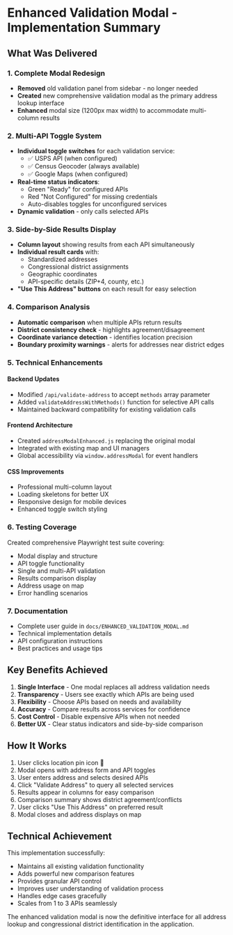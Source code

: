 # Enhanced Validation Modal - Implementation Summary

## What Was Delivered

### 1. Complete Modal Redesign
- **Removed** old validation panel from sidebar - no longer needed
- **Created** new comprehensive validation modal as the primary address lookup interface
- **Enhanced** modal size (1200px max width) to accommodate multi-column results

### 2. Multi-API Toggle System
- **Individual toggle switches** for each validation service:
  - ✅ USPS API (when configured)
  - ✅ Census Geocoder (always available) 
  - ✅ Google Maps (when configured)
- **Real-time status indicators**:
  - Green "Ready" for configured APIs
  - Red "Not Configured" for missing credentials
  - Auto-disables toggles for unconfigured services
- **Dynamic validation** - only calls selected APIs

### 3. Side-by-Side Results Display
- **Column layout** showing results from each API simultaneously
- **Individual result cards** with:
  - Standardized addresses
  - Congressional district assignments
  - Geographic coordinates
  - API-specific details (ZIP+4, county, etc.)
- **"Use This Address" buttons** on each result for easy selection

### 4. Comparison Analysis
- **Automatic comparison** when multiple APIs return results
- **District consistency check** - highlights agreement/disagreement
- **Coordinate variance detection** - identifies location precision
- **Boundary proximity warnings** - alerts for addresses near district edges

### 5. Technical Enhancements

#### Backend Updates
- Modified `/api/validate-address` to accept `methods` array parameter
- Added `validateAddressWithMethods()` function for selective API calls
- Maintained backward compatibility for existing validation calls

#### Frontend Architecture
- Created `addressModalEnhanced.js` replacing the original modal
- Integrated with existing map and UI managers
- Global accessibility via `window.addressModal` for event handlers

#### CSS Improvements
- Professional multi-column layout
- Loading skeletons for better UX
- Responsive design for mobile devices
- Enhanced toggle switch styling

### 6. Testing Coverage
Created comprehensive Playwright test suite covering:
- Modal display and structure
- API toggle functionality
- Single and multi-API validation
- Results comparison display
- Address usage on map
- Error handling scenarios

### 7. Documentation
- Complete user guide in `docs/ENHANCED_VALIDATION_MODAL.md`
- Technical implementation details
- API configuration instructions
- Best practices and usage tips

## Key Benefits Achieved

1. **Single Interface** - One modal replaces all address validation needs
2. **Transparency** - Users see exactly which APIs are being used
3. **Flexibility** - Choose APIs based on needs and availability
4. **Accuracy** - Compare results across services for confidence
5. **Cost Control** - Disable expensive APIs when not needed
6. **Better UX** - Clear status indicators and side-by-side comparison

## How It Works

1. User clicks location pin icon 📍
2. Modal opens with address form and API toggles
3. User enters address and selects desired APIs
4. Click "Validate Address" to query all selected services
5. Results appear in columns for easy comparison
6. Comparison summary shows district agreement/conflicts
7. User clicks "Use This Address" on preferred result
8. Modal closes and address displays on map

## Technical Achievement
This implementation successfully:
- Maintains all existing validation functionality
- Adds powerful new comparison features
- Provides granular API control
- Improves user understanding of validation process
- Handles edge cases gracefully
- Scales from 1 to 3 APIs seamlessly

The enhanced validation modal is now the definitive interface for all address lookup and congressional district identification in the application.